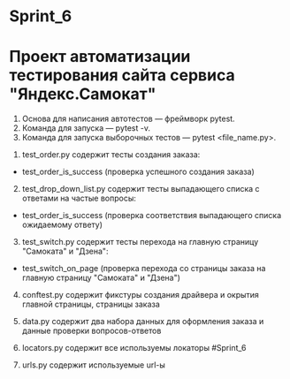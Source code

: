 # Sprint_6 
# Проект автоматизации тестирования сайта сервиса "Яндекс.Самокат"

1. Основа для написания автотестов — фреймворк pytest.
2. Команда для запуска — pytest -v.
3. Команда для запуска выборочных тестов — pytest <file_name.py>.

1) test_order.py содержит тесты создания заказа:
- test_order_is_success (проверка успешного создания заказа)

2) test_drop_down_list.py содержит тесты выпадающего списка с ответами на частые вопросы:
- test_order_is_success (проверка соответствия выпадающего списка ожидаемому ответу)

3) test_switch.py содержит тесты перехода на главную страницу "Самоката" и "Дзена":
- test_switch_on_page (проверка перехода со страницы заказа на главную страницу "Самоката" и "Дзена")

4) conftest.py содержит фикстуры создания драйвера и окрытия главной страницы, страницы заказа

5) data.py содержит два набора данных для оформления заказа и данные проверки вопросов-ответов

6) locators.py содержит все используемы локаторы #Sprint_6

7) urls.py содержит используемые url-ы